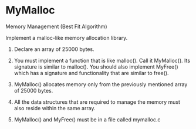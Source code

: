 # MyMalloc
Memory Management (Best Fit Algorithm)

Implement a malloc-like memory allocation library.

1. Declare an array of 25000 bytes.

2. You must implement a function that is like malloc(). Call it MyMalloc(). Its signature is similar to malloc(). You should also implement MyFree() which has a signature and functionality that are similar to free().

3. MyMalloc() allocates memory only from the previously mentioned array of 25000 bytes.

4. All the data structures that are required to manage the memory must also reside within the same array.

5. MyMalloc() and MyFree() must be in a file called mymalloc.c

